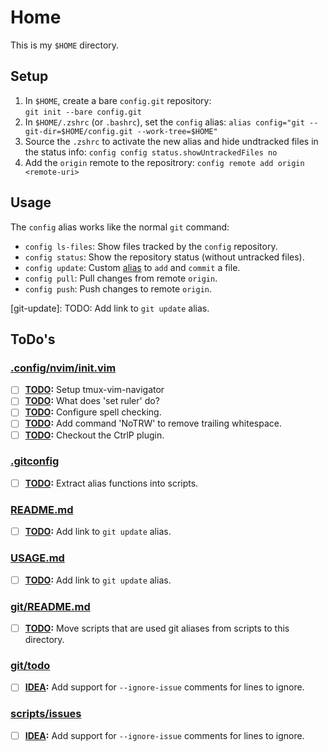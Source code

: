 # Home

This is my `$HOME` directory.

## Setup

1. In `$HOME`, create a bare `config.git` repository:  
   `git init --bare config.git`
2. In `$HOME/.zshrc` (or `.bashrc`), set the `config` alias:
   `alias config="git --git-dir=$HOME/config.git --work-tree=$HOME"`
3. Source the `.zshrc` to activate the new alias and hide undtracked files in the status info:
   `config config status.showUntrackedFiles no`
4. Add the `origin` remote to the repositrory:
   `config remote add origin <remote-uri>`

## Usage

The `config` alias works like the normal `git` command:

- `config ls-files`: Show files tracked by the `config` repository.
- `config status`: Show the repository status (without untracked files).
- `config update`: Custom [alias](git-update) to `add` and `commit` a file.
- `config pull`: Pull changes from remote `origin`.
- `config push`: Push changes to remote `origin`.

[git-update]: TODO: Add link to `git update` alias.

## ToDo's

### [.config/nvim/init.vim](.config/nvim/init.vim)

- [ ] **[TODO](.config/nvim/init.vim#L47):** Setup tmux-vim-navigator
- [ ] **[TODO](.config/nvim/init.vim#L55):** What does 'set ruler' do?
- [ ] **[TODO](.config/nvim/init.vim#L58):** Configure spell checking.
- [ ] **[TODO](.config/nvim/init.vim#L59):** Add command 'NoTRW' to remove trailing whitespace.
- [ ] **[TODO](.config/nvim/init.vim#L60):** Checkout the CtrlP plugin.

### [.gitconfig](.gitconfig)

- [ ] **[TODO](.gitconfig#L4):** Extract alias functions into scripts.

### [README.md](README.md)

- [ ] **[TODO](README.md#L26):** Add link to `git update` alias.

### [USAGE.md](USAGE.md)

- [ ] **[TODO](USAGE.md#L11):** Add link to `git update` alias.

### [git/README.md](git/README.md)

- [ ] **[TODO](git/README.md#L1):** Move scripts that are used git aliases from scripts to this directory.

### [git/todo](git/todo)

- [ ] **[IDEA](git/todo#L24):** Add support for `--ignore-issue` comments for lines to ignore.

### [scripts/issues](scripts/issues)

- [ ] **[IDEA](scripts/issues#L24):** Add support for `--ignore-issue` comments for lines to ignore.

